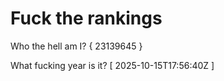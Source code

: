 # Fuck the rankings

Who the hell am I?
{ 23139645 }

What fucking year is it?
[ 2025-10-15T17:56:40Z ]
